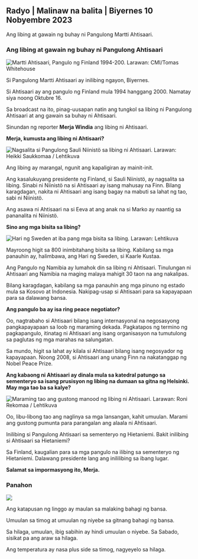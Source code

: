 ## Radyo \| Malinaw na balita \| Biyernes 10 Nobyembre 2023

Ang libing at gawain ng buhay ni Pangulong Martti Ahtisaari.

### Ang libing at gawain ng buhay ni Pangulong Ahtisaari

![Martti Ahtisaari, Pangulo ng Finland 1994-200. Larawan: CMI/Tomas Whitehouse](https://images.cdn.yle.fi/image/upload/c_crop,h_1080,w_1919,x_0,y_0/ar_1.7777777777777777,c_fill,g_faces,h_675,w_1200/d_1200/dq_auto:eco/f_auto/fl_lossy/v1699528852/39-1197047654a2d3334539)

Si Pangulong Martti Ahtisaari ay inilibing ngayon, Biyernes.

Si Ahtisaari ay ang pangulo ng Finland mula 1994 hanggang 2000. Namatay siya noong Oktubre 16.

Sa broadcast na ito, pinag-uusapan natin ang tungkol sa libing ni Pangulong Ahtisaari at ang gawain sa buhay ni Ahtisaari.

Sinundan ng reporter **Merja Windia** ang libing ni Ahtisaari.

**Merja, kumusta ang libing ni Ahtisaari?**

![Nagsalita si Pangulong Sauli Niinistö sa libing ni Ahtisaari. Larawan: Heikki Saukkomaa / Lehtikuva](https://images.cdn.yle.fi/image/upload/c_crop,h_2880,w_5120,x_0,y_259/ar_1.7777777777777777,c_fill,g_faces,h_pr_670.q_auto:eco/f_auto/fl_lossy/v1699619473/39-1198810654e20fbae885)

Ang libing ay marangal, ngunit ang kapaligiran ay mainit-init.

Ang kasalukuyang presidente ng Finland, si Sauli Niinistö, ay nagsalita sa libing. Sinabi ni Niinistö na si Ahtisaari ay isang mahusay na Finn. Bilang karagdagan, nakita ni Ahtisaari ang isang bagay na mabuti sa lahat ng tao, sabi ni Niinistö.

Ang asawa ni Ahtisaari na si Eeva at ang anak na si Marko ay naantig sa pananalita ni Niinistö.

**Sino ang mga bisita sa libing?**

![Hari ng Sweden at iba pang mga bisita sa libing. Larawan: Lehtikuva](https://images.cdn.yle.fi/image/upload/c_crop,h_2880,w_5120,x_0,y_138/ar_1.777777777777777,c_fill,g_faces,h_675,w_1200/dq_au.0/dq/f_auto/fl_lossy/v1699627300/39-1199035654e40494d395)

Mayroong higit sa 800 inimbitahang bisita sa libing. Kabilang sa mga panauhin ay, halimbawa, ang Hari ng Sweden, si Kaarle Kustaa.

Ang Pangulo ng Namibia ay lumahok din sa libing ni Ahtisaari. Tinulungan ni Ahtisaari ang Namibia na maging malaya mahigit 30 taon na ang nakalipas.

Bilang karagdagan, kabilang sa mga panauhin ang mga pinuno ng estado mula sa Kosovo at Indonesia. Nakipag-usap si Ahtisaari para sa kapayapaan para sa dalawang bansa.

**Ang pangulo ba ay isa ring peace negotiator?**

Oo, nagtrabaho si Ahtisaari bilang isang internasyonal na negosasyong pangkapayapaan sa loob ng maraming dekada. Pagkatapos ng termino ng pagkapangulo, itinatag ni Ahtisaari ang isang organisasyon na tumutulong sa paglutas ng mga marahas na salungatan.

Sa mundo, higit sa lahat ay kilala si Ahtisaari bilang isang negosyador ng kapayapaan. Noong 2008, si Ahtisaari ang unang Finn na nakatanggap ng Nobel Peace Prize.

**Ang kabaong ni Ahtisaari ay dinala mula sa katedral patungo sa sementeryo sa isang prusisyon ng libing na dumaan sa gitna ng Helsinki. May mga tao ba sa kalye?**

![Maraming tao ang gustong manood ng libing ni Ahtisaari. Larawan: Roni Rekomaa / Lehtikuva](https://images.cdn.yle.fi/image/upload/c_crop,h_2880,w_5120,x_0,y_11/ar_1.7777777777777777,c_fill,g_faces,h_205,/w.q_auto:eco/f_auto/fl_lossy/v1699619608/39-1198819654e22ed1c931)

Oo, libu-libong tao ang naglinya sa mga lansangan, kahit umuulan. Marami ang gustong pumunta para parangalan ang alaala ni Ahtisaari.

Inilibing si Pangulong Ahtisaari sa sementeryo ng Hietaniemi. Bakit inilibing si Ahtisaari sa Hietaniemi?

Sa Finland, kaugalian para sa mga pangulo na ilibing sa sementeryo ng Hietaniemi. Dalawang presidente lang ang inililibing sa ibang lugar.

**Salamat sa impormasyong ito, Merja.**

### Panahon

![](https://images.cdn.yle.fi/image/upload/c_crop,h_1080,w_1919,x_0,y_0/ar_1.7777777777777777,c_fill,g_faces,h_675,w_1200/dpr_au:ef_auto/fl_lossy/v1699633281/39-1199138654e58651ee77)

Ang katapusan ng linggo ay maulan sa malaking bahagi ng bansa.

Umuulan sa timog at umuulan ng niyebe sa gitnang bahagi ng bansa.

Sa hilaga, umuulan, ibig sabihin ay hindi umuulan o niyebe. Sa Sabado, sisikat pa ang araw sa hilaga.

Ang temperatura ay nasa plus side sa timog, nagyeyelo sa hilaga.